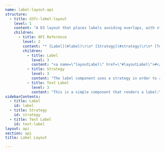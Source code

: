 ```yaml
---
name: label-layout-api
structure:
  - title: d3fc-label-layout
    level: 1
    content: "A D3 layout that places labels avoiding overlaps, with strategies including simulated annealing, greedy and a strategy that removes overlapping labels.\r\n\r\n![d3fc label layout](d3fc-label-layout.png)\r\n\r\nFor a live demo, see the [GitHub Pages site](http://d3fc.github.io/d3fc-label-layout/).\r\n\r\n"
    children:
      - title: API Reference
        level: 2
        content: "* [Label](#label)\r\n* [Strategy](#strategy)\r\n* [Text Label](#text-label)\r\n* [Strategy](#strategy)\r\n\r\nThe label layout component provides a mechanism for arranging child components based on their rectangular bounding boxes. It is typically used to render labels on maps or charts. A layout strategy is passed to the component in order to arrange the child rectangles avoiding collisions or remove overlaps.\r\n\r\n```javascript\r\nimport { layoutTextLabel, layoutGreedy,\r\n    layoutLabel, layoutRemoveOverlaps } from 'd3fc-label-layout';\r\nimport { select } from 'd3-selection';\r\n\r\nconst labelPadding = 2;\r\n\r\n// the component used to render each label\r\nconst textLabel = layoutTextLabel()\r\n  .padding(labelPadding)\r\n  .value(d => d.properties.name);\r\n\r\n// a strategy that combines simulated annealing with removal\r\n// of overlapping labels\r\nconst strategy = layoutRemoveOverlaps(layoutGreedy());\r\n\r\n// create the layout that positions the labels\r\nconst labels = layoutLabel(strategy)\r\n    .size((d, i, g) => {\r\n        // measure the label and add the required padding\r\n        const textSize = g[i].getElementsByTagName('text')[0].getBBox();\r\n        return [textSize.width + labelPadding * 2, textSize.height + labelPadding * 2];\r\n    })\r\n    .position(d => projection(d.geometry.coordinates))\r\n    .component(textLabel);\r\n\r\n// render!\r\nsvg.datum(places.features)\r\n     .call(labels);\r\n```\r\n\r\nThe above snippet is taken from block [389c76c6a544af9f0cab](http://bl.ocks.org/ColinEberhardt/389c76c6a544af9f0cab) which provides a complete example showing how this label layout component can be used to arrange labels on a map.\r\n\r\n"
        children:
          - title: Label
            level: 3
            content: "<a name=\"layoutLabel\" href=\"#layoutLabel\">#</a> fc.**layoutLabel**(*strategy*)\r\n\r\nConstructs a new label layout with the given *strategy*. The label layout creates an array of rectangle bounding boxes which are passed to the strategy, which will typically move the boxes in order to minimise overlaps. Once the layout is complete a data join is used to construct a containing `g` element for each item in the bound array, and the component supplied to the layout is 'call'-ed on each element.\r\n\r\nEach `g` element has the following properties set:\r\n\r\n - `layout-width`, `layout-height` - the width and height of this label, as provided by the `size` property.\r\n - `display` - set to `inherit` or `hidden`, based on whether the strategy has hidden this label.\r\n - `anchor-x`, `anchor-y` - the original label location in relative coordinates to the this `g` element.\r\n\r\n\r\n<a name=\"layoutLabel_size\" href=\"#layoutLabel_size\">#</a> *layoutLabel*.**size**(*accessor*)\r\n\r\nSpecifies the size for each item in the associated array. The *accessor* function is invoked exactly once per datum, and should return the size as an array of two values, `[width, height]`. The *accessor* function is invoked with the datum, and index. This function is invoked after the component has been rendered, and the value of the *this* context is the containing `g` element. As a result, you can measure the size of the component if the contents are dynamic, for example, measuring the size of a text label.\r\n\r\n<a name=\"layoutLabel_position\" href=\"#layoutLabel_position\">#</a> *layoutLabel*.**position**(*accessor*)\r\n\r\nSpecifies the position for each item in the associated array. The *accessor* function is invoked exactly once per datum, and should return the position as an array of two values, `[x, y]`.\r\n\r\n<a name=\"layoutLabel_component\" href=\"#layoutLabel_component\">#</a> *layoutLabel*.**component**(*component*)\r\n\r\nSpecified the component that is used to render each label.\r\n\r"
          - title: Strategy
            level: 3
            content: "The label component uses a strategy in order to re-locate labels to avoid collisions, or perhaps hide those that overlap.\r\n\r\nThe strategy is supplied an array of objects that describe the initial location of each label, as obtained via the `position` and `size` properties of `layout`.\r\n\r\nEach object has the following structure:\r\n\r\n```\r\n{\r\n    hidden: ...,\r\n    x: ...,\r\n    y: ...,\r\n    width: ...,\r\n    height: ...,\r\n}\r\n```\r\n\r\nThe strategy should return an array of objects indicating the placement of each label.\r\n\r\n#### Greedy\r\n\r\nThe greedy strategy is a very fast way of reducing label overlap. It adds each label in sequence, selecting the position where the label has the lowest overlap with already added rectangles and is inside the container.\r\n\r\n<a name=\"layoutGreedy\" href=\"#layoutGreedy\">#</a> fc.**layoutGreedy**()\r\n\r\nConstructs a greedy strategy.\r\n\r\n<a name=\"layoutGreedy_bounds\" href=\"#layoutGreedy_bounds\">#</a> *layoutGreedy*.**bounds**(*rect*)\r\n\r\nOptionally specifies a bounding region, as a rectangle with properties of `x`, `y`, `width` and `height`. The strategy will try to keep labels within the bounds.\r\n\r\n#### Simulated Annealing\r\n\r\nThe simulated annealing strategy runs over a set number of iterations, choosing a different location for one label on each iteration. If that location results in a better result, it is saved for the next iteration. Otherwise, it is saved with probability inversely proportional with the iteration it is currently on. This helps it break out of local optimums, hopefully producing better output. Because of the random nature of the algorithm, it produces variable output.\r\n\r\n<a name=\"layoutAnnealing\" href=\"#layoutAnnealing\">#</a> fc.**layoutAnnealing**()\r\n\r\nConstructs an annealing strategy.\r\n\r\n<a name=\"layoutAnnealing_bounds\" href=\"#layoutAnnealing_bounds\">#</a> *layoutAnnealing*.**bounds**(*rect*)\r\n\r\nOptionally specifies a bounding region, as a rectangle with properties of `x`, `y`, `width` and `height`. The strategy will try to keep labels within the bounds.\r\n\r\n<a name=\"layoutAnnealing_temperature\" href=\"#layoutAnnealing_temperature\">#</a> *layoutAnnealing*.**temperature**(*integer*)\r\n\r\n<a name=\"layoutAnnealing_cooling\" href=\"#layoutAnnealing_cooling\">#</a> *layoutAnnealing*.**cooling**(*integer*)\r\n\r\nThe *temperature* parameter indicates the initial 'number' to use for the random probability calculation, and *cooling* defines the delta of the temperature between iterations. The algorithm runs for `Math.ceil(temperature / cooling)` iterations.\r\n\r\n#### Remove overlaps\r\n\r\nThis strategy doesn't re-position labels to reduce overlaps, instead it removes overlapping labels. This is performed iteratively, with the labels that have the greatest area of overlap removed first.\r\n\r\n<a name=\"layoutRemoveOverlaps\" href=\"#layoutRemoveOverlaps\">#</a> fc.**layoutRemoveOverlaps**(*strategy*)\r\n\r\nConstructs a removeOverlaps strategy, adapting the supplied *strategy* in order to remove overlaps after it has been executed.\r\n\r"
          - title: Text Label
            level: 3
            content: "This is a simple component that renders a label:\r\n\r\n![d3fc label layout](textLabel.png)\r\n\r\nThis component uses the `layout-width` and `layout-height` properties of its parent element to set its own width and height. It also uses the `anchor-x` and `anchor-y` properties to place the circular anchor. These properties are all set by the label layout as described above.\r\n\r\n<a name=\"layoutTextLabel\" href=\"#layoutTextLabel\">#</a> fc.**layoutTextLabel**()\r\n\r\nConstructs a text label component.\r\n\r\n<a name=\"textLabel_labelPadding\" href=\"#textLabel_labelPadding\">#</a> *textLabel*.**labelPadding**(*number*)\r\n\r\nSpecifies the padding around the text.\r\n\r\n<a name=\"layoutTextLabel_value\" href=\"#layoutTextLabel_value\">#</a> *layoutTextLabel*.**value**(*accessor*)\r\n\r\nSpecifies the text rendered by this label as an accessor function.\r\n"
sidebarContents:
  - title: Label
    id: label
  - title: Strategy
    id: strategy
  - title: Text Label
    id: text-label
layout: api
section: api
title: Label Layout

---
```

